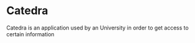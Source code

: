 # Catedra
Catedra is an application used by an University in order to get access to certain information
